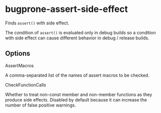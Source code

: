 bugprone-assert-side-effect
===========================

Finds `assert()` with side effect.

The condition of `assert()` is evaluated only in debug builds so a
condition with side effect can cause different behavior in debug /
release builds.

Options
-------

AssertMacros

A comma-separated list of the names of assert macros to be checked.

CheckFunctionCalls

Whether to treat non-const member and non-member functions as they
produce side effects. Disabled by default because it can increase the
number of false positive warnings.
